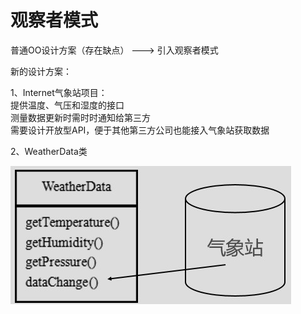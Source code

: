 # 观察者模式

普通OO设计方案（存在缺点） ---> 引入观察者模式 


新的设计方案： 
      
 1、Internet气象站项目：            
    提供温度、气压和湿度的接口       
	测量数据更新时需时时通知给第三方        
	需要设计开放型API，便于其他第三方公司也能接入气象站获取数据     

2、WeatherData类

![](./img/001.jpg)


